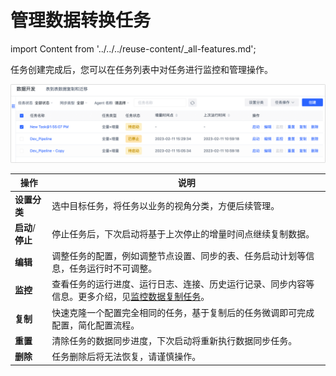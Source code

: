 # 管理数据转换任务
import Content from '../../../reuse-content/_all-features.md';

<Content />

任务创建完成后，您可以在任务列表中对任务进行监控和管理操作。

![](../../../images/manage_copy_dev_task.png)

| 操作              | 说明                                                         |
| ----------------- | ------------------------------------------------------------ |
| **设置分类**      | 选中目标任务，将任务以业务的视角分类，方便后续管理。         |
| **启动**/**停止** | 停止任务后，下次启动将基于上次停止的增量时间点继续复制数据。 |
| **编辑**          | 调整任务的配置，例如调整节点设置、同步的表、任务启动计划等信息，任务运行时不可调整。 |
| **监控**          | 查看任务的运行进度、运行日志、连接、历史运行记录、同步内容等信息。更多介绍，见[监控数据复制任务](monitor-task.md)。 |
| **复制**          | 快速克隆一个配置完全相同的任务，基于复制后的任务微调即可完成配置，简化配置流程。 |
| **重置**          | 清除任务的数据同步进度，下次启动将重新执行数据同步任务。     |
| **删除**          | 任务删除后将无法恢复，请谨慎操作。                           |
